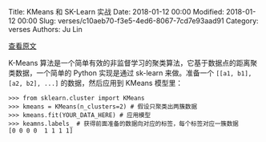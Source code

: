Title: KMeans 和 SK-Learn 实战
Date: 2018-01-12 00:00
Modified: 2018-01-12 00:00
Slug: verses/c10aeb70-f3e5-4ed6-8067-7cd7e93aad91
Category: verses
Authors: Ju Lin

[查看原文](http://stackabuse.com/k-means-clustering-with-scikit-learn/)

K-Means 算法是一个简单有效的非监督学习的聚类算法，它基于数据点的距离聚类数据，一个简单的 Python 实现是通过 sk-learn 来做。准备一个 `[[a1, b1], [a2, b2], ...]` 的数据，然后应用到 KMeans 模型里：

```
>>> from sklearn.cluster import KMeans  
>>> kmeans = KMeans(n_clusters=2) # 假设只聚类出两簇数据
>>> kmeans.fit(YOUR_DATA_HERE) # 应用模型
>>> keamns.labels_ # 获得前面准备的数据向对应的标签，每个标签对应一簇数据
[0 0 0 0  1 1 1 1]
```
